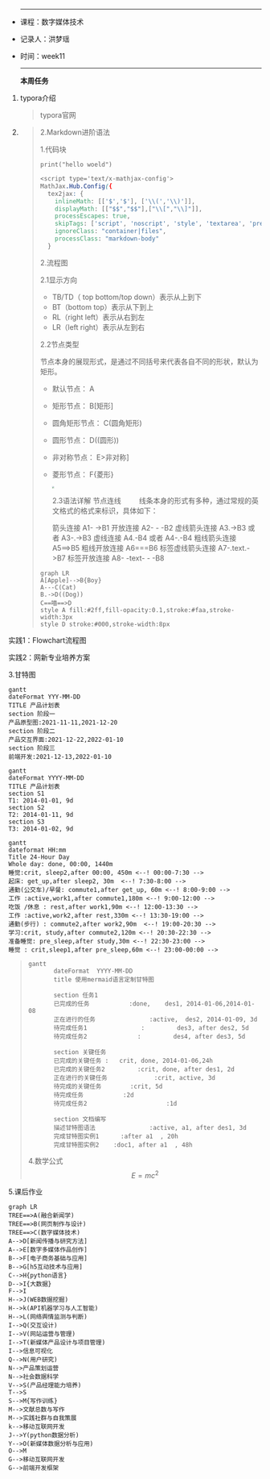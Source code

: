 * ------

  课程：数字媒体技术

* 记录人：洪梦瑶

* 时间：week11

  ------

  

  **本周任务**

1. typora介绍

   > typora官网

2. > 
   >
   > 2.Markdown进阶语法
   >
   > 1.代码块
   >
   > ```
   > print("hello woeld")
   > ```
   >
   > ```css
   > <script type='text/x-mathjax-config'>
   > MathJax.Hub.Config({
   >   tex2jax: {
   >     inlineMath: [['$','$'], ['\\(','\\)']],
   >     displayMath: [["$$","$$"],["\\[","\\]"]],
   >     processEscapes: true,
   >     skipTags: ['script', 'noscript', 'style', 'textarea', 'pre', 'code'],
   >     ignoreClass: "container|files",
   >     processClass: "markdown-body"
   >   }
   > ```
   >
   > 2.流程图
   >
   >  2.1显示方向
   >
   > - TB/TD（ top bottom/top down）表示从上到下
   > - BT（bottom top）表示从下到上
   > - RL（right left）表示从右到左
   > - LR（left right）表示从左到右
   >
   > 2.2节点类型
   >
   >  节点本身的展现形式，是通过不同括号来代表各自不同的形状，默认为矩形。
   >
   > - 默认节点： A
   >
   > - 矩形节点： B[矩形]
   >
   > - 圆角矩形节点： C(圆角矩形)
   >
   > - 圆形节点： D((圆形))
   >
   > - 非对称节点： E>非对称]
   >
   > - 菱形节点： F{菱形}
   >
   >   <img src="C:\Users\HONOR\Videos\人与狗_proc.jpg" style="zoom:25%;" />
   >
   >   2.3语法详解
   >   节点连线
   >      线条本身的形式有多种，通过常规的英文格式的格式来标识，具体如下：
   >
   >   箭头连接 A1- ->B1
   >   开放连接 A2- - -B2
   >   虚线箭头连接 A3.->B3 或者 A3-.->B3
   >   虚线连接 A4.-B4 或者 A4-.-B4
   >   粗线箭头连接 A5==>B5
   >   粗线开放连接 A6===B6
   >   标签虚线箭头连接 A7-.text.->B7
   >   标签开放连接 A8- -text- - -B8
   >
   > ```mermaid
   > graph LR
   > A[Apple]-->B{Boy}
   > A---C(Cat)
   > B.->D((Dog))
   > C==喵==>D
   > style A fill:#2ff,fill-opacity:0.1,stroke:#faa,stroke-width:3px
   > style D stroke:#000,stroke-width:8px
   > 
   > ```
   >
   > 

实践1：Flowchart流程图

实践2：网新专业培养方案

3.甘特图

```mermaid
gantt
dateFormat YYY-MM-DD
TITLE 产品计划表
section 阶段一
产品原型图:2021-11-11,2021-12-20
section 阶段二
产品交互界面:2021-12-22,2022-01-10
section 阶段三
前端开发:2021-12-13,2022-01-10
```

```mermaid
gantt
dateFormat YYYY-MM-DD
TITLE 产品计划表
section S1
T1: 2014-01-01, 9d
section S2
T2: 2014-01-11, 9d
section S3
T3: 2014-01-02, 9d
```

```mermaid
gantt
dateformat HH:mm
Title 24-Hour Day
Whole day: done, 00:00, 1440m
睡觉:crit, sleep2,after 00:00, 450m <--! 00:00-7:30 -->
起床: get_up,after sleep2, 30m  <--! 7:30-8:00 -->
通勤(公交车)/早餐: commute1,after get_up, 60m <--! 8:00-9:00 -->
工作 :active,work1,after commute1,180m <--! 9:00-12:00 -->
吃饭 /休息 : rest,after work1,90m <--! 12:00-13:30 -->
工作 :active,work2,after rest,330m <--! 13:30-19:00 -->
通勤(步行) : commute2,after work2,90m  <--! 19:00-20:30 -->
学习:crit, study,after commute2,120m <--! 20:30-22:30 -->
准备睡觉: pre_sleep,after study,30m <--! 22:30-23:00 -->
睡觉 : crit,sleep1,after pre_sleep,60m <--! 23:00-00:00 -->
```



> ```mermaid
> gantt         
>        dateFormat  YYYY-MM-DD   
>        title 使用mermaid语言定制甘特图
> 
>        section 任务1
>        已完成的任务           :done,    des1, 2014-01-06,2014-01-08
>        正在进行的任务               :active,  des2, 2014-01-09, 3d
>        待完成任务1               :         des3, after des2, 5d
>        待完成任务2              :         des4, after des3, 5d
> 
>        section 关键任务
>        已完成的关键任务 :   crit, done, 2014-01-06,24h
>        已完成的关键任务2         :crit, done, after des1, 2d
>        正在进行的关键任务             :crit, active, 3d
>        待完成的关键任务        :crit, 5d
>        待完成任务           :2d
>        待完成任务2                      :1d
> 
>        section 文档编写
>        描述甘特图语法               :active, a1, after des1, 3d
>        完成甘特图实例1      :after a1  , 20h
>        完成甘特图实例2    :doc1, after a1  , 48h
> ```
>
> 4.数学公式
> $$
> E = mc^2
> $$

5.课后作业

```mermaid
graph LR
TREE==>A(融合新闻学)
TREE==>B(网页制作与设计)
TREE==>C(数字媒体技术)
A-->D[新闻传播与研究方法]
A-->E[数字多媒体作品创作]
B-->F[电子商务基础与应用]
B-->G[h5互动技术与应用]
C-->H{python语言}
D-->I{大数据}
F-->I
H-->J(WEB数据挖掘)
H-->k(API机器学习与人工智能)
H-->L(网络舆情监测与判断)
I-->Q(交互设计)
I-->V(网站运营与管理)
I-->T(新媒体产品设计与项目管理)
I-->信息可视化
Q-->N(用户研究)
N-->产品策划运营
N-->社会数据科学
V-->S(产品经理能力培养)
T-->S
S-->M{写作训练}
M-->文献总数与写作
M-->实践社群与自我策展
k-->移动互联网开发
J-->Y(python数据分析)
Y-->O(新媒体数据分析与应用)
O-->M
G-->移动互联网开发
G-->前端开发框架
```

